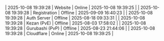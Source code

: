 | 2025-10-08 19:39:28 | Website | Online | 2025-10-08 19:39:25 |
| 2025-10-08 19:39:28 | Registration | Offline | 2025-09-09 16:40:23 |
| 2025-10-08 19:39:28 | Auth Server | Offline | 2025-08-18 09:33:31 |
| 2025-10-08 19:39:28 | Kezan (PvE) | Offline | 2025-08-03 17:58:02 |
| 2025-10-08 19:39:28 | Gurubashi (PvP) | Offline | 2025-08-23 21:44:06 |
| 2025-10-08 19:39:28 | Cloudflare | Online | 2025-10-08 19:39:25 |
